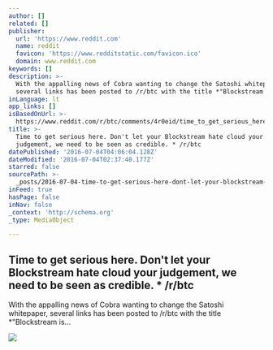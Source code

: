 ```yaml
---
author: []
related: []
publisher:
  url: 'https://www.reddit.com'
  name: reddit
  favicon: 'https://www.redditstatic.com/favicon.ico'
  domain: www.reddit.com
keywords: []
description: >-
  With the appalling news of Cobra wanting to change the Satoshi whitepaper,
  several links has been posted to /r/btc with the title *"Blockstream is...
inLanguage: lt
app_links: []
isBasedOnUrl: >-
  https://www.reddit.com/r/btc/comments/4r0eid/time_to_get_serious_here_dont_let_your/
title: >-
  Time to get serious here. Don't let your Blockstream hate cloud your
  judgement, we need to be seen as credible. * /r/btc
datePublished: '2016-07-04T04:06:04.128Z'
dateModified: '2016-07-04T02:37:40.177Z'
starred: false
sourcePath: >-
  _posts/2016-07-04-time-to-get-serious-here-dont-let-your-blockstream-hate-cl.md
inFeed: true
hasPage: false
inNav: false
_context: 'http://schema.org'
_type: MediaObject

---
```

<article style=""><h1>Time to get serious here. Don't let your Blockstream hate cloud your judgement, we need to be seen as credible. * /r/btc</h1><p>With the appalling news of Cobra wanting to change the Satoshi whitepaper, several links has been posted to /r/btc with the title *"Blockstream is...</p><img src="https://www.redditstatic.com/icon.png" /></article>